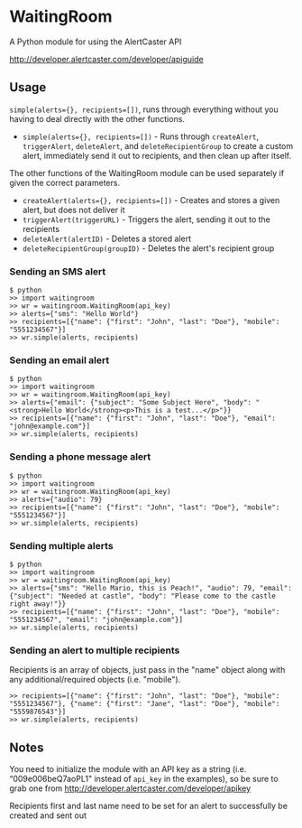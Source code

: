 WaitingRoom
===========

A Python module for using the AlertCaster API

http://developer.alertcaster.com/developer/apiguide

## Usage

`simple(alerts={}, recipients=[])`, runs through everything without you having to deal directly with the other functions.

* `simple(alerts={}, recipients=[])` - Runs through `createAlert`, `triggerAlert`, `deleteAlert`, and `deleteRecipientGroup` to create a custom alert, immediately send it out to recipients, and then clean up after itself.

The other functions of the WaitingRoom module can be used separately if given the correct parameters.

* `createAlert(alerts={}, recipients=[])` - Creates and stores a given alert, but does not deliver it
* `triggerAlert(triggerURL)` - Triggers the alert, sending it out to the recipients
* `deleteAlert(alertID)` - Deletes a stored alert
* `deleteRecipientGroup(groupID)` - Deletes the alert's recipient group

### Sending an SMS alert
```console
$ python
>> import waitingroom
>> wr = waitingroom.WaitingRoom(api_key)
>> alerts={"sms": "Hello World"}
>> recipients=[{"name": {"first": "John", "last": "Doe"}, "mobile": "5551234567"}]
>> wr.simple(alerts, recipients)
```

### Sending an email alert
```console
$ python
>> import waitingroom
>> wr = waitingroom.WaitingRoom(api_key)
>> alerts={"email": {"subject": "Some Subject Here", "body": "<strong>Hello World</strong><p>This is a test...</p>"}}
>> recipients=[{"name": {"first": "John", "last": "Doe"}, "email": "john@example.com"}]
>> wr.simple(alerts, recipients)
```

### Sending a phone message alert
```console
$ python
>> import waitingroom
>> wr = waitingroom.WaitingRoom(api_key)
>> alerts={"audio": 79}
>> recipients=[{"name": {"first": "John", "last": "Doe"}, "mobile": "5551234567"}]
>> wr.simple(alerts, recipients)
```

### Sending multiple alerts
```console
$ python
>> import waitingroom
>> wr = waitingroom.WaitingRoom(api_key)
>> alerts={"sms": "Hello Mario, this is Peach!", "audio": 79, "email": {"subject": "Needed at castle", "body": "Please come to the castle right away!"}}
>> recipients=[{"name": {"first": "John", "last": "Doe"}, "mobile": "5551234567", "email": "john@example.com"}]
>> wr.simple(alerts, recipients)
```

### Sending an alert to multiple recipients
Recipients is an array of objects, just pass in the "name" object along with any additional/required objects (i.e. "mobile").
```console
>> recipients=[{"name": {"first": "John", "last": "Doe"}, "mobile": "5551234567"}, {"name": {"first": "Jane", "last": "Doe"}, "mobile": "5559876543"}]
>> wr.simple(alerts, recipients)
```

## Notes
You need to initialize the module with an API key as a string (i.e. “009e006beQ7aoPL1" instead of `api_key` in the examples), so be sure to grab one from http://developer.alertcaster.com/developer/apikey

Recipients first and last name need to be set for an alert to successfully be created and sent out
